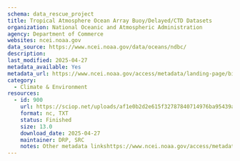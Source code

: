 ```yaml
---
schema: data_rescue_project 
title: Tropical Atmosphere Ocean Array Buoy/Delayed/CTD Datasets
organization: National Oceanic and Atmospheric Administration
agency: Department of Commerce
websites: ncei.noaa.gov
data_source: https://www.ncei.noaa.gov/data/oceans/ndbc/
description: 
last_modified: 2025-04-27
metadata_available: Yes
metadata_url: https://www.ncei.noaa.gov/access/metadata/landing-page/bin/iso?id=gov.noaa.nodcNDBC-TAOBuoy
category:
  - Climate & Environment 
resources:
  - id: 900
    url: https://sciop.net/uploads/af1e0b2d2e615f32787840714976ba95439a0b42
    format: nc, TXT
    status: Finished
    size: 13.0
    download_date: 2025-04-27
    maintainer: DRP, SRC
    notes: Other metadata linkshttps://www.ncei.noaa.gov/access/metadata/landing-page/bin/iso?id=gov.noaa.nodcNDBC-TAOFullReshttps://www.ncei.noaa.gov/access/metadata/landing-page/bin/iso?id=gov.noaa.nodcNDBC-TAOCTDNew corrected/updated torrent. Alternate torrent location https://academictorrents.com/details/af1e0b2d2e615f32787840714976ba95439a0b42
---
```

